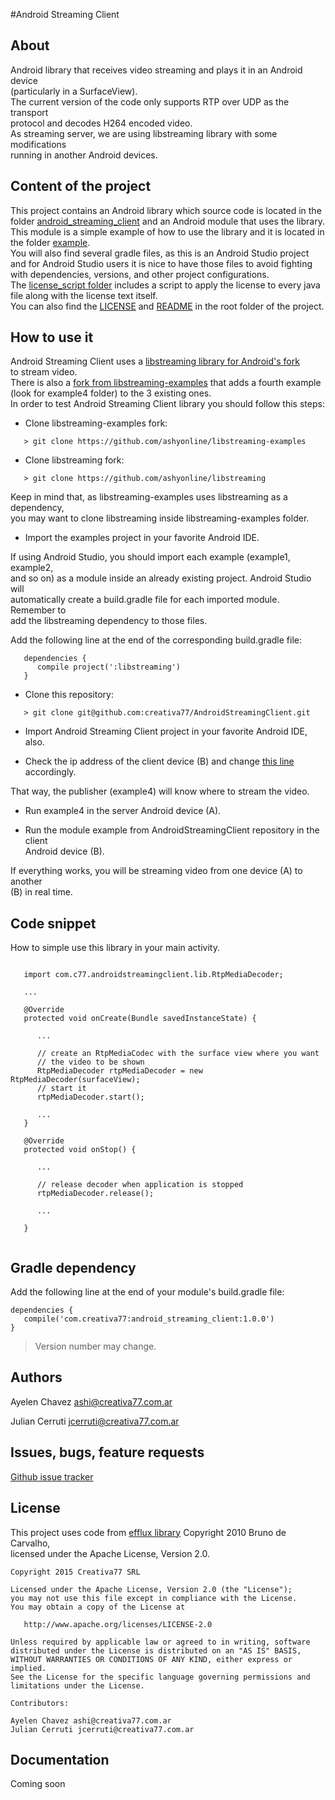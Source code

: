 #Android Streaming Client

About
-----

Android library that receives video streaming and plays it in an Android device<br>
(particularly in a SurfaceView).<br>
The current version of the code only supports RTP over UDP as the transport <br>
protocol and decodes H264 encoded video. <br>
As streaming server, we are using libstreaming library with some modifications <br>
running in another Android devices.

Content of the project
----------------------

This project contains an Android library which source code is located in the <br>
folder [android_streaming_client](AndroidStreamingClient/tree/master/android_streaming_client) and an Android module that uses the library. <br>
This module is a simple example of how to use the library and it is located in <br>
the folder [example](AndroidStreamingClient/tree/master/example).<br>
You will also find several gradle files, as this is an Android Studio project <br>
and for Android Studio users it is nice to have those files to avoid fighting <br>
with dependencies, versions, and other project configurations.<br>
The [license_script folder](https://github.com/creativa77/AndroidStreamingClient/tree/master/license_script) includes a script to apply the license to every java <br>
file along with the license text itself.<br>
You can also find the [LICENSE](https://github.com/creativa77/AndroidStreamingClient/blob/master/LICENCE) and [README](https://github.com/creativa77/AndroidStreamingClient/blob/master/README.md) in the root folder of the project.<br>

How to use it
-------------

Android Streaming Client uses a [libstreaming library for Android's fork](https://github.com/ashyonline/libstreaming) <br>
to stream video. <br>
There is also a [fork from libstreaming-examples](https://github.com/ashyonline/libstreaming-examples) that adds a fourth example <br>
(look for example4 folder) to the 3 existing ones. <br>
In order to test Android Streaming Client library you should follow this steps:


* Clone libstreaming-examples fork:
```
   > git clone https://github.com/ashyonline/libstreaming-examples
```

* Clone libstreaming fork:
```
   > git clone https://github.com/ashyonline/libstreaming
```

Keep in mind that, as libstreaming-examples uses libstreaming as a dependency, <br>
you may want to clone libstreaming inside libstreaming-examples folder.<br>

* Import the examples project in your favorite Android IDE.

If using Android Studio, you should import each example (example1, example2, <br>
and so on) as a module inside an already existing project. Android Studio will <br>
automatically create a build.gradle file for each imported module. Remember to <br>
add the libstreaming dependency to those files.

Add the following line at the end of the corresponding build.gradle file:
```
   dependencies {
      compile project(':libstreaming')
   }
```

* Clone this repository:
```
   > git clone git@github.com:creativa77/AndroidStreamingClient.git
```

* Import Android Streaming Client project in your favorite Android IDE, also.

* Check the ip address of the client device (B) and change [this line](https://github.com/ashyonline/libstreaming-examples/blob/master/example4/src/net/majorkernelpanic/example4/MainActivity.java#L25) accordingly. <br>

That way, the publisher (example4) will know where to stream the video.

* Run example4 in the server Android device (A).

* Run the module example from AndroidStreamingClient repository in the client <br>
Android device (B).

If everything works, you will be streaming video from one device (A) to another<br>
(B) in real time.

Code snippet
------------

How to simple use this library in your main activity.

```

   import com.c77.androidstreamingclient.lib.RtpMediaDecoder;
   
   ... 
   
   @Override
   protected void onCreate(Bundle savedInstanceState) {

      ...
   
      // create an RtpMediaCodec with the surface view where you want 
      // the video to be shown
      RtpMediaDecoder rtpMediaDecoder = new RtpMediaDecoder(surfaceView);   
      // start it
      rtpMediaDecoder.start();
      
      ...
   }
   
   @Override
   protected void onStop() {
      
      ...
      
      // release decoder when application is stopped
      rtpMediaDecoder.release();
      
      ...
      
   }
   
```

Gradle dependency
-----------------

Add the following line at the end of your module's build.gradle file:
```
dependencies {
   compile('com.creativa77:android_streaming_client:1.0.0')
}
```
> Version number may change.

Authors
-------

Ayelen Chavez <ashi@creativa77.com.ar>

Julian Cerruti <jcerruti@creativa77.com.ar>

Issues, bugs, feature requests
------------------------------

[Github issue tracker](https://github.com/creativa77/AndroidStreamingClient/issues/new)

License
-------

This project uses code from [efflux library](https://github.com/brunodecarvalho/efflux) Copyright 2010 Bruno de Carvalho, <br>
licensed under the Apache License, Version 2.0.

```
Copyright 2015 Creativa77 SRL

Licensed under the Apache License, Version 2.0 (the "License");
you may not use this file except in compliance with the License.
You may obtain a copy of the License at

   http://www.apache.org/licenses/LICENSE-2.0

Unless required by applicable law or agreed to in writing, software
distributed under the License is distributed on an "AS IS" BASIS,
WITHOUT WARRANTIES OR CONDITIONS OF ANY KIND, either express or implied.
See the License for the specific language governing permissions and
limitations under the License.

Contributors:

Ayelen Chavez ashi@creativa77.com.ar
Julian Cerruti jcerruti@creativa77.com.ar

```

Documentation
-------------

Coming soon

